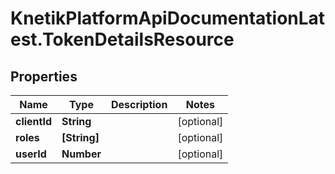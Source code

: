 # KnetikPlatformApiDocumentationLatest.TokenDetailsResource

## Properties
Name | Type | Description | Notes
------------ | ------------- | ------------- | -------------
**clientId** | **String** |  | [optional] 
**roles** | **[String]** |  | [optional] 
**userId** | **Number** |  | [optional] 


